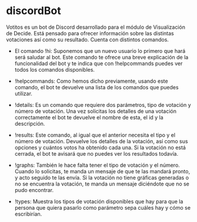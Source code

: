 # discordBot
Votitos es un bot de Discord desarrollado para el módulo de Visualización de Decide. Está pensado para ofrecer información sobre las distintas votaciones así como su resultado. 
Cuenta con distintos comandos. 

- El comando !hi: Suponemos que un nuevo usuario lo primero que hará será saludar al bot. Este comando te ofrece una breve explicación de la funcionalidad del bot y te indica que con !helpcommands puedes ver todos los comandos disponibles.

- !helpcommands: Como hemos dicho previamente, usando este comando, el bot te devuelve una lista de los comandos que puedes utilizar.

- !details: Es un comando que requiere dos parámetros, tipo de votación y número de votación. Una vez solicitas los detalles de una votación correctamente el bot te devuelve el nombre de esta, el id y la descripción.

- !results: Este comando, al igual que el anterior necesita el tipo y el número de votación. Devuelve los detalles de la votación, así como sus opciones y cuántos votos ha obtenido cada una. Si la votación no está cerrada, el bot te avisará que no puedes ver los resultados todavía.

- !graphs: También le hace falta tener el tipo de votación y el número. Cuando lo solicitas, te manda un mensaje de que te las mandará pronto, y acto seguido te las envía. Si la votación no tiene gráficas generadas o no se encuentra la votación, te manda un mensaje diciéndote que no se pudo encontrar.

- !types: Muestra los tipos de votación disponibles que hay para que la persona que quiera pasarlo como parámetro sepa cuáles hay y cómo se escribirían.
